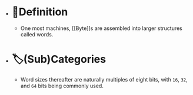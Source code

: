 - # 📝Definition
	- One most machines, [[Byte]]s are assembled into larger structures called words.
- # 🏷(Sub)Categories
	- Word sizes thereafter are naturally multiples of eight bits, with `16`, `32`, and `64` bits being commonly used.